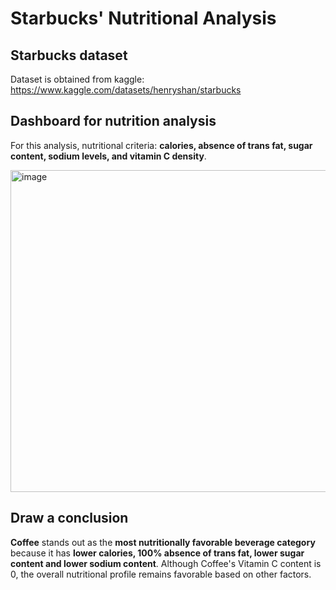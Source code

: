 # Starbucks' Nutritional Analysis
## Starbucks dataset
Dataset is obtained from kaggle: https://www.kaggle.com/datasets/henryshan/starbucks

## Dashboard for nutrition analysis
For this analysis, nutritional criteria: **calories, absence of trans fat, sugar content, sodium levels, and vitamin C density**.

<img width="515" alt="image" src="https://github.com/imYeeSin/starbucks_nutritional_analysis/assets/77477398/9082f16e-ef50-4f93-b679-62061872d1e7">

## Draw a conclusion
**Coffee** stands out as the **most nutritionally favorable beverage category** because it has **lower calories, 100% absence of trans fat, lower sugar content and lower sodium content**. Although Coffee's Vitamin C content is 0, the overall nutritional profile remains favorable based on other factors.

